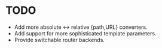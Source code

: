 TODO
====

* Add more absolute <-> relative {path,URL} converters.
* Add support for more sophisticated template parameters.
* Provide switchable router backends.
